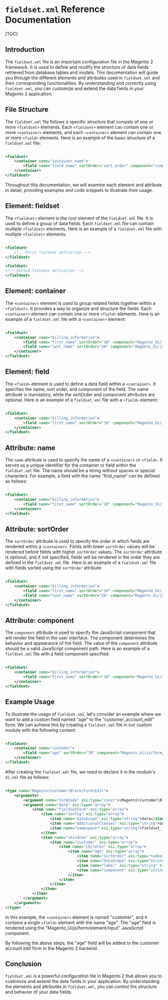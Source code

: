 # `fieldset.xml` Reference Documentation

[TOC]

## Introduction

The `fieldset.xml` file is an important configuration file in the Magento 2 framework. It is used to define and modify
the structure of data fields retrieved from database tables and models. This documentation will guide you through the
different elements and attributes used in `fieldset.xml` and their corresponding functionalities. By understanding and
correctly using `fieldset.xml`, you can customize and extend the data fields in your Magento 2 application.

## File Structure

The `fieldset.xml` file follows a specific structure that consists of one or more `<fieldset>` elements.
Each `<fieldset>` element can contain one or more `<container>` elements, and each `<container>` element can contain one
or more `<field>` elements. Here is an example of the basic structure of a `fieldset.xml` file:

```xml

<fieldset>
    <container name="container_name">
        <field name="field_name" sortOrder="sort_order" component="component_name"/>
    </container>
</fieldset>
```

Throughout this documentation, we will examine each element and attribute in detail, providing examples and code
snippets to illustrate their usage.

## Element: fieldset

The `<fieldset>` element is the root element of the `fieldset.xml` file. It is used to define a group of data fields.
Each `fieldset.xml` file can contain multiple `<fieldset>` elements. Here is an example of a `fieldset.xml` file with
multiple `<fieldset>` elements:

```xml

<fieldset>
    <!-- First fieldset definition -->
</fieldset>

<fieldset>
<!-- Second fieldset definition -->
</fieldset>
```

## Element: container

The `<container>` element is used to group related fields together within a `<fieldset>`. It provides a way to organize
and structure the fields. Each `<container>` element can contain one or more `<field>` elements. Here is an example of
a `fieldset.xml` file with a `<container>` element:

```xml

<fieldset>
    <container name="billing_information">
        <field name="first_name" sortOrder="10" component="Magento_Ui/js/form/element/abstract"/>
        <field name="last_name" sortOrder="20" component="Magento_Ui/js/form/element/abstract"/>
    </container>
</fieldset>
```

## Element: field

The `<field>` element is used to define a data field within a `<container>`. It specifies the name, sort order, and
component of the field. The name attribute is mandatory, while the sortOrder and component attributes are optional. Here
is an example of a `fieldset.xml` file with a `<field>` element:

```xml

<fieldset>
    <container name="billing_information">
        <field name="first_name" sortOrder="10" component="Magento_Ui/js/form/element/abstract"/>
    </container>
</fieldset>
```

## Attribute: name

The `name` attribute is used to specify the name of a `<container>` or `<field>`. It serves as a unique identifier for
the container or field within the `fieldset.xml` file. The name should be a string without spaces or special characters.
For example, a field with the name "first_name" can be defined as follows:

```xml

<fieldset>
    <container name="billing_information">
        <field name="first_name" sortOrder="10" component="Magento_Ui/js/form/element/abstract"/>
    </container>
</fieldset>
```

## Attribute: sortOrder

The `sortOrder` attribute is used to specify the order in which fields are rendered within a `<container>`. Fields with
lower `sortOrder` values will be rendered before fields with higher `sortOrder` values. The `sortOrder` attribute is
optional, and if not specified, fields will be rendered in the order they are defined in the `fieldset.xml` file. Here
is an example of a `fieldset.xml` file with fields sorted using the `sortOrder` attribute:

```xml

<fieldset>
    <container name="billing_information">
        <field name="first_name" sortOrder="10" component="Magento_Ui/js/form/element/abstract"/>
        <field name="last_name" sortOrder="20" component="Magento_Ui/js/form/element/abstract"/>
    </container>
</fieldset>
```

## Attribute: component

The `component` attribute is used to specify the JavaScript component that will render the field in the user interface.
The component determines the behavior and appearance of the field. The value of the `component` attribute should be a
valid JavaScript component path. Here is an example of a `fieldset.xml` file with a field component specified:

```xml

<fieldset>
    <container name="billing_information">
        <field name="first_name" sortOrder="10" component="Magento_Ui/js/form/element/abstract"/>
    </container>
</fieldset>
```

## Example Usage

To illustrate the usage of `fieldset.xml`, let's consider an example where we want to add a custom field named "age" to
the "customer_account_edit" form. We can achieve this by creating a `fieldset.xml` file in our custom module with the
following content:

```xml

<fieldset>
    <container name="customer">
        <field name="age" sortOrder="70" component="Magento_Ui/js/form/element/input"/>
    </container>
</fieldset>
```

After creating the `fieldset.xml` file, we need to declare it in the module's `di.xml` file as follows:

```xml

<type name="Magento\Customer\Block\Form\Edit">
    <arguments>
        <argument name="formCode" xsi:type="const">\Magento\Customer\Block\Form::FORM_CODE_EDIT</argument>
        <argument name="data" xsi:type="array">
            <item name="fieldsetForm" xsi:type="array">
                <item name="config" xsi:type="array">
                    <item name="dataScope" xsi:type="string">data</item>
                    <item name="additionalClasses" xsi:type="string">admin__fieldset-form</item>
                    <item name="namespace" xsi:type="string">fieldset_form</item>
                </item>
                <item name="children" xsi:type="array">
                    <item name="customer" xsi:type="array">
                        <item name="children" xsi:type="array">
                            <item name="age" xsi:type="array">
                                <item name="sortOrder" xsi:type="number">70</item>
                                <item name="dataScope" xsi:type="string">age</item>
                                <item name="label" xsi:type="string" translate="true">Age</item>
                                <item name="component" xsi:type="string">Magento_Ui/js/form/element/input</item>
                            </item>
                        </item>
                    </item>
                </item>
            </item>
        </argument>
    </arguments>
</type>
```

In this example, the `<container>` element is named "customer", and it contains a single `<field>` element with the
name "age". The "age" field is rendered using the "Magento_Ui/js/form/element/input" JavaScript component.

By following the above steps, the "age" field will be added to the customer account edit form in the Magento 2 backend.

## Conclusion

`fieldset.xml` is a powerful configuration file in Magento 2 that allows you to customize and extend the data fields in
your application. By understanding the elements and attributes in `fieldset.xml`, you can control the structure and
behavior of your data fields.

